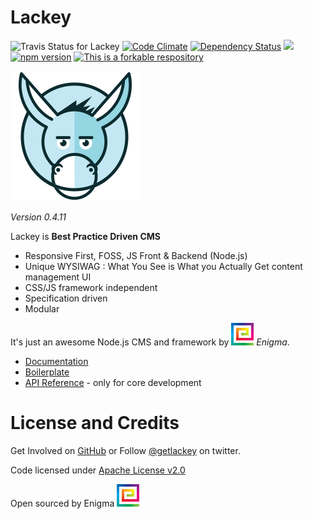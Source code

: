 # Lackey

![Travis Status for Lackey](https://travis-ci.org/getlackey/lackey-cms.svg?branch=master)
[![Code Climate](https://codeclimate.com/github/getlackey/lackey-cms/badges/gpa.svg)](https://codeclimate.com/github/getlackey/lackey-cms)
[![Dependency Status](https://david-dm.org/getlackey/lackey-cms.svg)](https://david-dm.org/getlackey/lackey-cms) ![](https://reposs.herokuapp.com/?path=getlackey/lackey-cms) [![npm version](https://badge.fury.io/js/lackey-cms.svg)](https://badge.fury.io/js/lackey-cms) [![This is a forkable respository](https://img.shields.io/badge/forkable-yes-brightgreen.svg)](https://basicallydan.github.io/forkability/?u=getlackey&r=lackey-cms&l=nodejs)

![Lackey](./docs/lackey-logo.png)

_Version 0.4.11_

Lackey is __Best Practice Driven CMS__

 * Responsive First, FOSS, JS Front & Backend (Node.js)
 * Unique WYSIWAG : What You See is What you Actually Get content management UI
 * CSS/JS framework independent
 * Specification driven
 * Modular

It's just an awesome Node.js CMS and framework by ![Enigma Marketing Services](./docs/logo-spiral@2x.png) _Enigma_.

 * [Documentation](https://github.com/getlackey/lackey-cms/wiki)
 * [Boilerplate](https://github.com/getlackey/boilerplate)
 * [API Reference](http://getlackey.github.io/lackey-cms) - only for core development

# License and Credits

Get Involved on [GitHub](https://github.com/getlackey) or Follow [@getlackey](https://twitter.com/GetLackey) on twitter.

Code licensed under [Apache License v2.0](http://www.apache.org/licenses/LICENSE-2.0)

Open sourced by Enigma ![Enigma Marketing Services](./docs/logo-spiral@2x.png)
